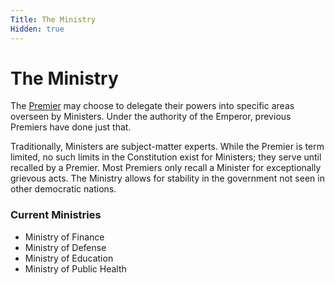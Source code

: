 ```yaml
---
Title: The Ministry
Hidden: true
---
```


# The Ministry
The [Premier](?premier) may choose to delegate their powers into specific areas overseen by Ministers. Under the authority of the Emperor, previous Premiers have done just that. 

Traditionally, Ministers are subject-matter experts. While the Premier is term limited, no such limits in the Constitution exist for Ministers; they serve until recalled by a Premier. Most Premiers only recall a Minister for exceptionally grievous acts. The Ministry allows for stability in the government not seen in other democratic nations.

### Current Ministries
* Ministry of Finance
* Ministry of Defense
* Ministry of Education
* Ministry of Public Health